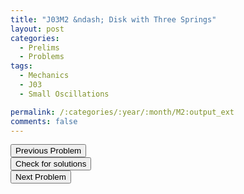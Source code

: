```yaml
---
title: "J03M2 &ndash; Disk with Three Springs"
layout: post
categories:
  - Prelims
  - Problems
tags:
  - Mechanics
  - J03
  - Small Oscillations

permalink: /:categories/:year/:month/M2:output_ext
comments: false
---
```

<object data="2003J2M.pdf" type="application/pdf" width="100%" height="500"></object>

<div class='navbar'>
	<div float='left'><button onclick="window.location='M1.html'" >Previous Problem</button></div>
	<div float='center'><button onclick="window.location='https://princetonprelim.com/prelim/10/'">Check for solutions</button></div>
	<div float='right'><button onclick="window.location='M3.html'" > Next Problem</button></div>
</div>
